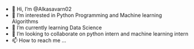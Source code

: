 - 👋 Hi, I’m @Alkasavarn02
- 👀 I’m interested in Python Programming and Machine learning Algorithms 
- 🌱 I’m currently learning Data Science
- 💞️ I’m looking to collaborate on python intern and machine learning intern
- 📫 How to reach me ...

<!---
Alkasavarn02/Alkasavarn02 is a ✨ special ✨ repository because its `README.md` (this file) appears on your GitHub profile.
You can click the Preview link to take a look at your changes.
--->
